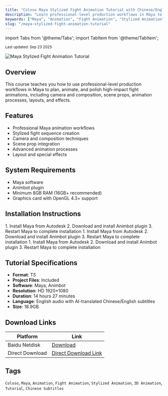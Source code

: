 ```yaml
---
title: "Coloso Maya Stylized Fight Animation Tutorial with Chinese/English Subtitles"
description: "Learn professional-level production workflows in Maya to plan, animate, and polish high-impact fight animations, including camera and composition, scene props, animation processes, layouts, and effects."
keywords: ["Maya", "Animation", "Fight Animation", "Stylized Animation", "3D Animation", "Tutorial"]
slug: "/maya-stylized-fight-animation-tutorial"
---
```


import Tabs from '@theme/Tabs';
import TabItem from '@theme/TabItem';

<div class="text--center margin-bottom--lg">
  <small>Last updated: Sep 23 2025</small>
</div>

![Maya Stylized Fight Animation Tutorial](https://www.gfxcamp.com/wp-content/uploads/2025/09/Unleash-the-Action-Crafting-Stylized-Fight-sequences.jpg)

## Overview

This course teaches you how to use professional-level production workflows in Maya to plan, animate, and polish high-impact fight animations, including camera and composition, scene props, animation processes, layouts, and effects.

## Features

- Professional Maya animation workflows
- Stylized fight sequence creation
- Camera and composition techniques
- Scene prop integration
- Advanced animation processes
- Layout and special effects

## System Requirements

- Maya software
- Animbot plugin
- Minimum 8GB RAM (16GB+ recommended)
- Graphics card with OpenGL 4.3+ support

## Installation Instructions

<Tabs>
<TabItem value="windows" label="Windows">
1. Install Maya from Autodesk
2. Download and install Animbot plugin
3. Restart Maya to complete installation
</TabItem>
<TabItem value="macos" label="MacOS">
1. Install Maya from Autodesk
2. Download and install Animbot plugin
3. Restart Maya to complete installation
</TabItem>
<TabItem value="linux" label="Linux">
1. Install Maya from Autodesk
2. Download and install Animbot plugin
3. Restart Maya to complete installation
</TabItem>
</Tabs>

## Tutorial Specifications

- **Format**: TS
- **Project Files**: Included
- **Software**: Maya, Animbot
- **Resolution**: HD 1920×1080
- **Duration**: 14 hours 27 minutes
- **Language**: English audio with AI-translated Chinese/English subtitles
- **Size**: 18.9GB

## Download Links

| Platform | Link |
|----------|------|
| Baidu Netdisk | [Download](https://pan.baidu.com/s/1VafgKIXkfKqlPWbCbCCrhg?pwd=ye69) |
| Direct Download | [Direct Download Link](https://wa.me/8613237610083) |

## Tags

`Coloso`, `Maya`, `Animation`, `Fight Animation`, `Stylized Animation`, `3D Animation`, `Tutorial`, `Chinese Subtitles`
